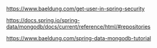 https://www.baeldung.com/get-user-in-spring-security

https://docs.spring.io/spring-data/mongodb/docs/current/reference/html/#repositories

https://www.baeldung.com/spring-data-mongodb-tutorial